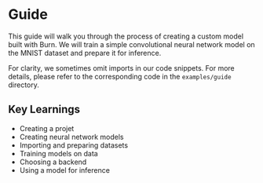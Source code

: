 # Guide

This guide will walk you through the process of creating a custom model built with Burn.
We will train a simple convolutional neural network model on the MNIST dataset and prepare it for inference.

For clarity, we sometimes omit imports in our code snippets. For more details, please refer to the corresponding code in the `examples/guide` directory.

## Key Learnings

* Creating a projet 
* Creating neural network models
* Importing and preparing datasets
* Training models on data
* Choosing a backend
* Using a model for inference
